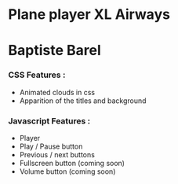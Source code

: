 # Plane player XL Airways
# Baptiste Barel

### CSS Features :

* Animated clouds in css
* Apparition of the titles and background

### Javascript Features :

* Player
* Play / Pause button 
* Previous / next buttons
* Fullscreen button (coming soon)
* Volume button (coming soon)
